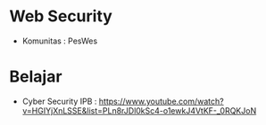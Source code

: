 # Web Security

- Komunitas : PesWes

# Belajar
- Cyber Security IPB : https://www.youtube.com/watch?v=HGIYjXnLSSE&list=PLn8rJDl0kSc4-o1ewkJ4VtKF-_0RQKJoN
